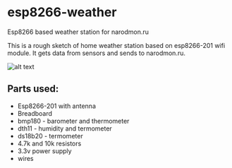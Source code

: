 # esp8266-weather
Esp8266 based weather station for narodmon.ru

This is a rough sketch of home weather station based on esp8266-201 wifi module. It gets data from sensors and sends to narodmon.ru.

![alt text](https://github.com/klavatron/esp8266-weather/img/meteo.jpg)
  
## Parts used:

- Esp8266-201 with antenna
- Breadboard
- bmp180 - barometer and thermometer
- dth11 - humidity and termometer
- ds18b20 - termometer
- 4.7k and 10k resistors
- 3.3v power supply
- wires
